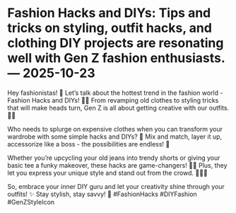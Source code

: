 # Fashion Hacks and DIYs: Tips and tricks on styling, outfit hacks, and clothing DIY projects are resonating well with Gen Z fashion enthusiasts. — 2025-10-23

Hey fashionistas! 🌟 Let’s talk about the hottest trend in the fashion world - Fashion Hacks and DIYs! 💅🏼 From revamping old clothes to styling tricks that will make heads turn, Gen Z is all about getting creative with our outfits. 💃🏻

Who needs to splurge on expensive clothes when you can transform your wardrobe with some simple hacks and DIYs? 🤩 Mix and match, layer it up, accessorize like a boss - the possibilities are endless! 🌈

Whether you’re upcycling your old jeans into trendy shorts or giving your basic tee a funky makeover, these hacks are game-changers! 🙌🏼 Plus, they let you express your unique style and stand out from the crowd. 💁🏽‍♀️

So, embrace your inner DIY guru and let your creativity shine through your outfits! ✨ Stay stylish, stay savvy! 💋 #FashionHacks #DIYFashion #GenZStyleIcon